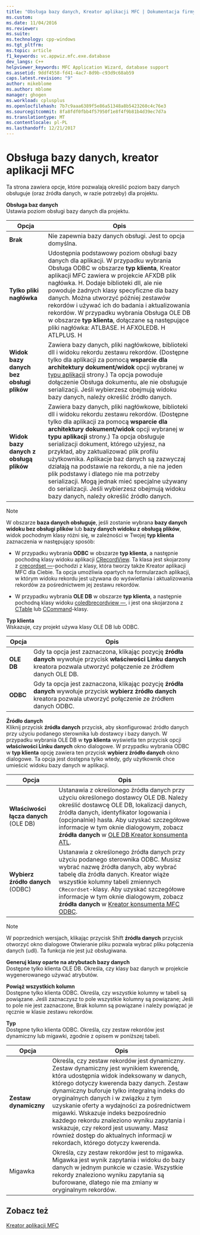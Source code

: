 ```yaml
---
title: "Obsługa bazy danych, Kreator aplikacji MFC | Dokumentacja firmy Microsoft"
ms.custom: 
ms.date: 11/04/2016
ms.reviewer: 
ms.suite: 
ms.technology: cpp-windows
ms.tgt_pltfrm: 
ms.topic: article
f1_keywords: vc.appwiz.mfc.exe.database
dev_langs: C++
helpviewer_keywords: MFC Application Wizard, database support
ms.assetid: 9ddf4558-fd41-4ac7-8d9b-c93d9c68ab59
caps.latest.revision: "9"
author: mikeblome
ms.author: mblome
manager: ghogen
ms.workload: cplusplus
ms.openlocfilehash: 7b7c9aaa6389f5e86a51348a8b5423260c4c76e3
ms.sourcegitcommit: 8fa8fdf0fbb4f57950f1e8f4f9b81b4d39ec7d7a
ms.translationtype: MT
ms.contentlocale: pl-PL
ms.lasthandoff: 12/21/2017
---
```

# <a name="database-support-mfc-application-wizard"></a>Obsługa bazy danych, kreator aplikacji MFC
Ta strona zawiera opcje, które pozwalają określić poziom bazy danych obsługuje (oraz źródła danych, w razie potrzeby) dla projektu.  
  
 **Obsługa baz danych**  
 Ustawia poziom obsługi bazy danych dla projektu.  
  
|Opcja|Opis|  
|------------|-----------------|  
|**Brak**|Nie zapewnia bazy danych obsługi. Jest to opcja domyślna.|  
|**Tylko pliki nagłówka**|Udostępnia podstawowy poziom obsługi bazy danych dla aplikacji. W przypadku wybrania Obsługa ODBC w obszarze **typ klienta**, Kreator aplikacji MFC zawiera w projekcie AFXDB plik nagłówka. H. Dodaje biblioteki dll, ale nie powoduje żadnych klasy specyficzne dla bazy danych. Można utworzyć później zestawów rekordów i używać ich do badania i aktualizowania rekordów. W przypadku wybrania Obsługa OLE DB w obszarze **typ klienta**, dołączane są następujące pliki nagłówka: ATLBASE. H AFXOLEDB. H ATLPLUS. H|  
|**Widok bazy danych bez obsługi plików**|Zawiera bazy danych, pliki nagłówkowe, biblioteki dll i widoku rekordu zestawu rekordów. (Dostępne tylko dla aplikacji za pomocą **wsparcie dla architektury dokument/widok** opcji wybranej w [typu aplikacji](../../mfc/reference/application-type-mfc-application-wizard.md) strony.) Ta opcja powoduje dołączenie Obsługa dokumentu, ale nie obsługuje serializacji. Jeśli wybierzesz obejmują widoku bazy danych, należy określić źródło danych.|  
|**Widok bazy danych z obsługą plików**|Zawiera bazy danych, pliki nagłówkowe, biblioteki dll i widoku rekordu zestawu rekordów. (Dostępne tylko dla aplikacji za pomocą **wsparcie dla architektury dokument/widok** opcji wybranej w **typu aplikacji** strony.) Ta opcja obsługuje serializacji dokument, którego użyjesz, na przykład, aby zaktualizować plik profilu użytkownika. Aplikacje baz danych są zazwyczaj działają na podstawie na rekordu, a nie na jeden plik podstawy i dlatego nie ma potrzeby serializacji. Mogą jednak mieć specjalne używany do serializacji. Jeśli wybierzesz obejmują widoku bazy danych, należy określić źródło danych.|  
  
> [!NOTE]
>  W obszarze **baza danych obsługuje**, jeśli zostanie wybrana **bazy danych widoku bez obsługi plików** lub **bazy danych widoku z obsługą plików**, widok pochodnym klasy różni się, w zależności w Twojej **typ klienta** zaznaczenia w następujący sposób:  
  
-   W przypadku wybrania **ODBC** w obszarze **typ klienta**, a następnie pochodną klasy widoku aplikacji [CRecordView](../../mfc/reference/crecordview-class.md). Ta klasa jest skojarzony z [crecordset —](../../mfc/reference/crecordset-class.md)-pochodzi z klasy, która tworzy także Kreator aplikacji MFC dla Ciebie. Ta opcja umożliwia opartych na formularzach aplikacji, w którym widoku rekordu jest używana do wyświetlania i aktualizowania rekordów za pośrednictwem jej zestawu rekordów.  
  
-   W przypadku wybrania **OLE DB** w obszarze **typ klienta**, a następnie pochodną klasy widoku [coledbrecordview —](../../mfc/reference/coledbrecordview-class.md), i jest ona skojarzona z [CTable](../../data/oledb/ctable-class.md) lub [CCommand](../../data/oledb/ccommand-class.md)-klasy.  
  
 **Typ klienta**  
 Wskazuje, czy projekt używa klasy OLE DB lub ODBC.  
  
|Opcja|Opis|  
|------------|-----------------|  
|**OLE DB**|Gdy ta opcja jest zaznaczona, klikając pozycję **źródła danych** wywołuje przycisk **właściwości Linku danych** kreatora pozwala utworzyć połączenie ze źródłem danych OLE DB.|  
|**ODBC**|Gdy ta opcja jest zaznaczona, klikając pozycję **źródła danych** wywołuje przycisk **wybierz źródło danych** kreatora pozwala utworzyć połączenie ze źródłem danych ODBC.|  
  
 **Źródło danych**  
 Kliknij przycisk **źródła danych** przycisk, aby skonfigurować źródło danych przy użyciu podanego sterownika lub dostawcy i bazy danych. W przypadku wybrania OLE DB w **typ klienta** wyświetla ten przycisk opcji **właściwości Linku danych** okno dialogowe. W przypadku wybrania ODBC w **typ klienta** opcję zawiera ten przycisk **wybierz źródło danych** okno dialogowe. Ta opcja jest dostępna tylko wtedy, gdy użytkownik chce umieścić widoku bazy danych w aplikacji.  
  
|Opcja|Opis|  
|------------|-----------------|  
|**Właściwości łącza danych** (OLE DB)|Ustanawia z określonego źródła danych przy użyciu określonego dostawcy OLE DB. Należy określić dostawcę OLE DB, lokalizacji danych, źródła danych, identyfikator logowania i (opcjonalnie) hasła. Aby uzyskać szczegółowe informacje w tym oknie dialogowym, zobacz **źródła danych** w [OLE DB Kreator konsumenta ATL](../../atl/reference/atl-ole-db-consumer-wizard.md).|  
|**Wybierz źródło danych** (ODBC)|Ustanawia z określonego źródła danych przy użyciu podanego sterownika ODBC. Musisz wybrać nazwę źródła danych, aby wybrać tabelę dla źródła danych. Kreator wiąże wszystkie kolumny tabeli zmiennych `CRecordset`-klasy. Aby uzyskać szczegółowe informacje w tym oknie dialogowym, zobacz **źródła danych** w [Kreator konsumenta MFC ODBC](../../mfc/reference/mfc-odbc-consumer-wizard.md).|  
  
> [!NOTE]
>  W poprzednich wersjach, klikając przycisk Shift **źródła danych** przycisk otworzyć okno dialogowe Otwieranie pliku pozwala wybrać pliku połączenia danych (udl). Ta funkcja nie jest już obsługiwana.  
  
 **Generuj klasy oparte na atrybutach bazy danych**  
 Dostępne tylko klienta OLE DB. Określa, czy klasy baz danych w projekcie wygenerowanego używać atrybutów.  
  
 **Powiąż wszystkich kolumn**  
 Dostępne tylko klienta ODBC. Określa, czy wszystkie kolumny w tabeli są powiązane. Jeśli zaznaczysz to pole wszystkie kolumny są powiązane; Jeśli to pole nie jest zaznaczone, Brak kolumn są powiązane i należy powiązać je ręcznie w klasie zestawu rekordów.  
  
 **Typ**  
 Dostępne tylko klienta ODBC. Określa, czy zestaw rekordów jest dynamiczny lub migawki, zgodnie z opisem w poniższej tabeli.  
  
|Opcja|Opis|  
|------------|-----------------|  
|**Zestaw dynamiczny**|Określa, czy zestaw rekordów jest dynamiczny. Zestaw dynamiczny jest wynikiem kwerendę, która udostępnia widok indeksowany w danych, którego dotyczy kwerenda bazy danych. Zestaw dynamiczny buforuje tylko integralną indeks do oryginalnych danych i w związku z tym uzyskanie oferty a wydajności za pośrednictwem migawki. Wskazuje indeks bezpośrednio każdego rekordu znaleziono wyniku zapytania i wskazuje, czy rekord jest usuwany. Masz również dostęp do aktualnych informacji w rekordach, którego dotyczy kwerenda.|  
|Migawka|Określa, czy zestaw rekordów jest to migawka. Migawka jest wynik zapytania i widoku do bazy danych w jednym punkcie w czasie. Wszystkie rekordy znaleziono wyniku zapytania są buforowane, dlatego nie ma zmiany w oryginalnym rekordów.|  
  
## <a name="see-also"></a>Zobacz też  
 [Kreator aplikacji MFC](../../mfc/reference/mfc-application-wizard.md)
